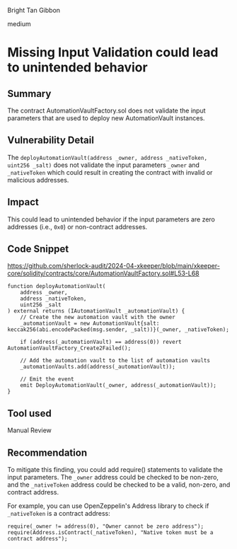 Bright Tan Gibbon

medium

# Missing Input Validation could lead to unintended behavior

## Summary

The contract AutomationVaultFactory.sol does not validate the input parameters that are used to deploy new AutomationVault instances.

## Vulnerability Detail

The `deployAutomationVault(address _owner, address _nativeToken, uint256 _salt)` does not validate the input parameters `_owner` and `_nativeToken` which could result in creating the contract with invalid or malicious addresses.

## Impact

This could lead to unintended behavior if the input parameters are zero addresses (i.e., `0x0`) or non-contract addresses.

## Code Snippet

https://github.com/sherlock-audit/2024-04-xkeeper/blob/main/xkeeper-core/solidity/contracts/core/AutomationVaultFactory.sol#L53-L68

```solidity
function deployAutomationVault(
    address _owner,
    address _nativeToken,
    uint256 _salt
) external returns (IAutomationVault _automationVault) {
    // Create the new automation vault with the owner
    _automationVault = new AutomationVault{salt: keccak256(abi.encodePacked(msg.sender, _salt))}(_owner, _nativeToken);

    if (address(_automationVault) == address(0)) revert AutomationVaultFactory_Create2Failed();

    // Add the automation vault to the list of automation vaults
    _automationVaults.add(address(_automationVault));

    // Emit the event
    emit DeployAutomationVault(_owner, address(_automationVault));
}
```

## Tool used

Manual Review

## Recommendation

To mitigate this finding, you could add require() statements to validate the input parameters. The `_owner` address could be checked to be non-zero, and the `_nativeToken` address could be checked to be a valid, non-zero, and contract address. 

For example, you can use OpenZeppelin's Address library to check if `_nativeToken` is a contract address:

```solidity
require(_owner != address(0), "Owner cannot be zero address");
require(Address.isContract(_nativeToken), "Native token must be a contract address");
```

